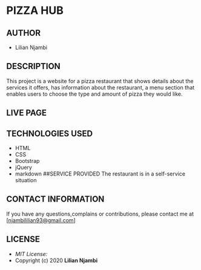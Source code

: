 # PIZZA HUB

## AUTHOR
 * Lilian Njambi
## DESCRIPTION

This project is a website for a pizza restaurant that shows details about the services it offers, has information about the restaurant, a menu section  that enables users to choose the type and amount of pizza they would like.

## LIVE PAGE

## TECHNOLOGIES USED

* HTML
* CSS
* Bootstrap
* jQuery
* markdown
##SERVICE PROVIDED
 The restaurant is in a self-service  situation


## CONTACT INFORMATION

If you have any questions,complains or contributions, please contact me at [njambililian93@gmail.com]

## LICENSE
* *MIT License:*
* Copyright (c) 2020 **Lilian Njambi**
